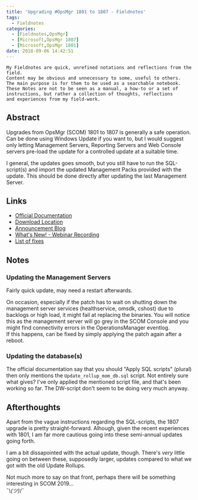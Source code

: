 ```yaml
---
title: 'Upgrading #OpsMgr 1801 to 1807 - Fieldnotes'
tags:
  - Fieldnotes
categories:
  - [Fieldnotes,OpsMgr]
  - [Microsoft,OpsMgr 1807]
  - [Microsoft,OpsMgr 1801]
date: 2018-09-06 14:42:51
---
```


```text
My Fieldnotes are quick, unrefined notations and reflections from the field.  
Content may be obvious and unnecessary to some, useful to others.
The main purpose is for them to be used as a searchable notebook.
These Notes are not to be seen as a manual, a how-to or a set of
instructions, but rather a collection of thoughts, reflections
and experiences from my field-work.
```

## Abstract

Upgrades from OpsMgr (SCOM) 1801 to 1807 is generally a safe operation. Can be done using Windows Update if you want to, but I would suggest only letting Management Servers, Reporting Servers and Web Console servers pre-load the update for a controlled update at a suitable time.  

I general, the updates goes smooth, but you still have to run the SQL-script(s) and import the updated Management Packs provided with the update. This should be done directly after updating the last Management Server.

## Links

- [Official Documentation](https://docs.microsoft.com/en-us/system-center/scom/upgrade-1801-to-1807?view=sc-om-1807)
- [Download Location](http://www.catalog.update.microsoft.com/Search.aspx?q=4133779)
- [Announcement Blog](https://blogs.technet.microsoft.com/momteam/2018/07/25/system-center-operations-manager-1807-is-released/)
- [What's New! - Webinar Recording](https://squaredup.com/blog/whats-new-in-scom-1807/)
- [List of fixes](https://support.microsoft.com/en-us/help/4133779/system-center-operations-manager-version-1807)

## Notes

### Updating the Management Servers

Fairly quick update, may need a restart afterwards.

On occasion, especially if the patch has to wait on shutting down the management server services (healthservice, omsdk, cshost) due to backlogs or high load, it might fail at replacing the binaries. You will notice this as the management server will go grey in the SCOM Console and you might find connectivity errors in the OperationsManager eventlog.  
If this happens, can be fixed by simply applying the patch again after a reboot.

### Updating the database(s)

The official documentation say that you should "Apply SQL scripts" (plural) then only mentions the `Update_rollup_mom_db.sql` script. Not entirely sure what gives? I've only applied the mentioned script file, and that's been working so far. The DW-script don't seem to be doing very much anyway.

## Afterthoughts

Apart from the vague instructions regarding the SQL-scripts, the 1807 upgrade is pretty straight-forward. Alhough, given the recent experiences with 1801, I am far more cautious going into these semi-annual updates going forth.

I am a bit dissapointed with the actual update, though. There's *very* little going on between these, supposedly larger, updates compared to what we got with the old Update Rollups.

Not much more to say on that front, perhaps there will be something interesting in SCOM 2019...  
¯\\_(ツ)_/¯

